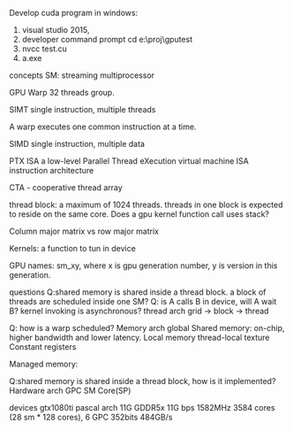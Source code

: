 

Develop cuda program in windows:
1) visual studio 2015, 
2) developer command prompt
   cd e:\proj\gputest
3) nvcc test.cu
4) a.exe

concepts
SM: streaming multiprocessor

GPU
Warp  32 threads group.

SIMT  single instruction, multiple threads

A warp executes one common instruction at a time.

SIMD  single instruction, multiple data

PTX ISA
a low-level Parallel Thread eXecution virtual machine 
ISA instruction architecture

CTA - cooperative thread array

thread block: a maximum of 1024 threads. threads in one block is expected to reside on the same core.
Does a gpu kernel function call uses stack?

Column major matrix vs row major matrix

Kernels: a function to tun in device

GPU names: sm_xy, where x is gpu generation number, y is version in this generation.

questions
Q:shared memory is shared inside a thread block. a block of threads are scheduled inside one SM?
Q: is A calls B in device, will A wait B? kernel invoking is asynchronous?
thread arch
 grid -> block -> thread

Q: how is a warp scheduled?
Memory arch
 global
 Shared memory: on-chip, higher bandwidth and lower latency.
 Local memory
 thread-local
 texture
 Constant
 registers

Managed memory: 

Q:shared memory is shared inside a thread block, how is it implemented?
Hardware arch
 GPC
 SM
 Core(SP)

devices
gtx1080ti
pascal arch
11G GDDR5x
11G bps
1582MHz
3584 cores (28 sm * 128 cores), 6 GPC
352bits
484GB/s
